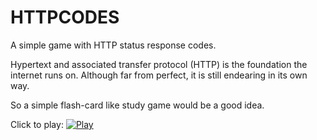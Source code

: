 # HTTPCODES

A simple game with HTTP status response codes.

Hypertext and associated transfer protocol (HTTP) is the foundation the internet runs on. Although far from perfect, it is still endearing in its own way.

So a simple flash-card like study game would be a good idea. 


Click to play:
[![Play](http://adestefa.com/HTTPCODES/httpcodes.png)](http://172.104.210.69:3000) 
